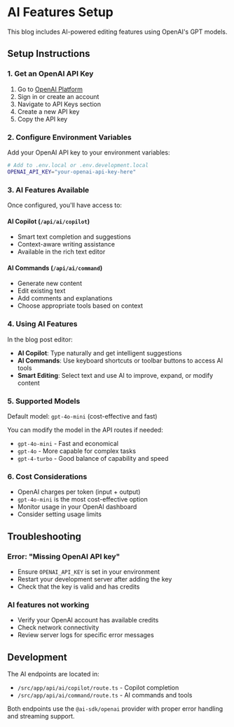 # AI Features Setup

This blog includes AI-powered editing features using OpenAI's GPT models.

## Setup Instructions

### 1. Get an OpenAI API Key

1. Go to [OpenAI Platform](https://platform.openai.com/)
2. Sign in or create an account
3. Navigate to API Keys section
4. Create a new API key
5. Copy the API key

### 2. Configure Environment Variables

Add your OpenAI API key to your environment variables:

```bash
# Add to .env.local or .env.development.local
OPENAI_API_KEY="your-openai-api-key-here"
```

### 3. AI Features Available

Once configured, you'll have access to:

#### **AI Copilot** (`/api/ai/copilot`)
- Smart text completion and suggestions
- Context-aware writing assistance
- Available in the rich text editor

#### **AI Commands** (`/api/ai/command`) 
- Generate new content
- Edit existing text
- Add comments and explanations
- Choose appropriate tools based on context

### 4. Using AI Features

In the blog post editor:
- **AI Copilot**: Type naturally and get intelligent suggestions
- **AI Commands**: Use keyboard shortcuts or toolbar buttons to access AI tools
- **Smart Editing**: Select text and use AI to improve, expand, or modify content

### 5. Supported Models

Default model: `gpt-4o-mini` (cost-effective and fast)

You can modify the model in the API routes if needed:
- `gpt-4o-mini` - Fast and economical
- `gpt-4o` - More capable for complex tasks
- `gpt-4-turbo` - Good balance of capability and speed

### 6. Cost Considerations

- OpenAI charges per token (input + output)
- `gpt-4o-mini` is the most cost-effective option
- Monitor usage in your OpenAI dashboard
- Consider setting usage limits

## Troubleshooting

### Error: "Missing OpenAI API key"
- Ensure `OPENAI_API_KEY` is set in your environment
- Restart your development server after adding the key
- Check that the key is valid and has credits

### AI features not working
- Verify your OpenAI account has available credits
- Check network connectivity
- Review server logs for specific error messages

## Development

The AI endpoints are located in:
- `/src/app/api/ai/copilot/route.ts` - Copilot completion
- `/src/app/api/ai/command/route.ts` - AI commands and tools

Both endpoints use the `@ai-sdk/openai` provider with proper error handling and streaming support.
